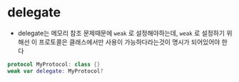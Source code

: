 # delegate
- delegate는 메모리 참조 문제때문에 `weak` 로 설정해야하는데, `weak` 로 설정하기 위해선 이 프로토콜은 클래스에서만 사용이 가능하다라는것이 명시가 되어있어야 한다

```swift
protocol MyProtocol: class {} 
weak var delegate: MyProtocol?
```
